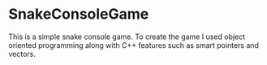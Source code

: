 # SnakeConsoleGame
This is a simple snake console game. To create the game I used object oriented programming along with C++ features such as smart pointers and vectors.
